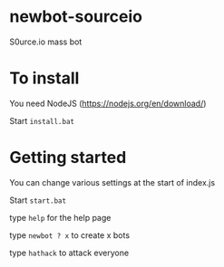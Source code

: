 # newbot-sourceio
S0urce.io mass bot

# To install

You need NodeJS (https://nodejs.org/en/download/)

Start `install.bat`


# Getting started

You can change various settings at the start of index.js

Start `start.bat`

type `help` for the help page

type `newbot ? x` to create x bots

type `hathack` to attack everyone
